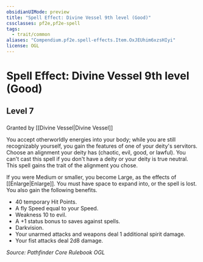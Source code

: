 ```yaml
---
obsidianUIMode: preview
title: "Spell Effect: Divine Vessel 9th level (Good)"
cssclasses: pf2e,pf2e-spell
tags:
  - trait/common
aliases: "Compendium.pf2e.spell-effects.Item.OxJEUhim6xzsHIyi"
license: OGL
---
```

# Spell Effect: Divine Vessel 9th level (Good)
## Level 7
### 






Granted by [[Divine Vessel|Divine Vessel]]

You accept otherworldly energies into your body; while you are still recognizably yourself, you gain the features of one of your deity's servitors. Choose an alignment your deity has (chaotic, evil, good, or lawful). You can't cast this spell if you don't have a deity or your deity is true neutral. This spell gains the trait of the alignment you chose.

If you were Medium or smaller, you become Large, as the effects of [[Enlarge|Enlarge]]. You must have space to expand into, or the spell is lost. You also gain the following benefits.

*   40 temporary Hit Points.
*   A fly Speed equal to your Speed.
*   Weakness 10 to evil.
*   A +1 status bonus to saves against spells.
*   Darkvision.
*   Your unarmed attacks and weapons deal 1 additional spirit damage.
*   Your fist attacks deal 2d8 damage.

*Source: Pathfinder Core Rulebook*
*OGL*